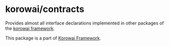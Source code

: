 # korowai/contracts

Provides almost all interface declarations implemented in other packages of the
[korowai framework](https://github.com/korowai/korowai/).

This package is a part of [Korowai Framework](https://github.com/korowai/korowai/).
